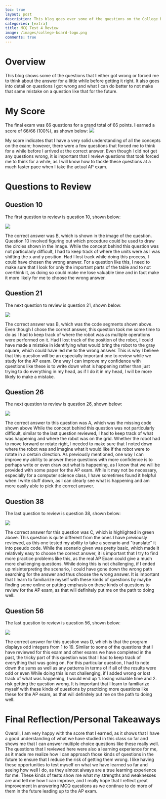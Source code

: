 ```yaml
---
toc: true
layout: post
description: This blog goes over some of the questions on the College Board MCQ Test 4 for as well as my strengths and weakness in certain areas
categories: [extra]
title: MCQ Test 4 Review
image: /images/college-board-logo.png
comments: true
---
```


# Overview
This blog shows some of the questions that I either got wrong or forced me to think about the answer for a little while before getting it right. It also goes into detail on questions I got wrong and what I can do better to not make that same mistake on a question like that for the future.

# My Score
The final exam was 66 questions for a grand total of 66 points. I earned a score of 66/66 (100%), as shown below:
![]({{site.baseurl}}/images/2018mc.png)

My score indicates that I have a very solid understanding of all the concepts on the exam; however, there were a few questions that forced me to think for a while before I arrived at the correct answer. Even though I did not get any questions wrong, it is important that I review questions that took forced me to think for a while, as I will know how to tackle these questions at a much faster pace when I take the actual AP exam. 

# Questions to Review

## Question 10

The first question to review is question 10, shown below: 

![]({{site.baseurl}}/images/question10mcq.png)

The correct answer was B, which is shown in the image of the question. Question 10 involved figuring out which procedure could be used to draw the circles shown in the image. While the concept behind this question was not particularly difficult, I had to keep track of where the units were as I was shifting the x and y position. Had I lost track while doing this process, I could have chosen the wrong answer. For a question like this, I need to make sure that I look for only the important parts of the table and to not overthink it, as doing so could make me lose valuable time and in fact make it more likely for me to choose the wrong answer.

## Question 21

The next question to review is question 21, shown below: 

![]({{site.baseurl}}/images/question21mcq.png)

The correct answer was B, which was the code segments shown above. Even though I chose the correct answer, this question took me some time to do as I had to keep track of where the robot was as multiple operations were performed on it. Had I lost track of the position of the robot, I could have made a mistake in identifying what would bring the robot to the gray square, which could have led me to the wrong answer. This is why I believe that this question will be an especially important one to review while we study for the AP exam. One way I can improve my confidence with questions like these is to write down what is happening rather than just trying to do everything in my head, as if I do it in my head, I will be more likely to make a mistake. 


## Question 26

The next question to review is question 26, shown below: 

![]({{site.baseurl}}/images/question26mcq.png)

The correct answer to this question was A, which was the missing code shown above While the concept behind this question was not particularly difficult, similar to the last question reviewed, I had to keep track of what was happening and where the robot was on the grid. Whether the robot had to move forward or rotate right, I needed to make sure that I noted down where the robot was and imagine what it would like if the robot were to rotate in a certain direction. As previously mentioned, one way I can improve my ability to answer these questions with more confidence is to perhaps write or even draw out what is happening, as I know that we will be provided with some paper for the AP exam. While it may not be necessary, especially for a computer science class, I have sometimes found it helpful when I write stuff down, as I can clearly see what is happening and am more easily able to pick the correct answer. 

## Question 38

The last question to review is question 38, shown below: 

![]({{site.baseurl}}/images/question38mcq.png)

The correct answer for this question was C, which is highlighted in green above. This question is quite different from the ones I have previously reviewed, as this one tested my ability to take a scenario and "translate" it into pseudo code. While the scenario given was pretty basic, which made it relatively easy to choose the correct answer, it is important that I try to find more practice problems like this, as the real AP Exam could give a much more challenging questions. While doing this is not challenging, if I ended up misinterpreting the scenario, I could have gone down the wrong path searching for the answer and thus choose the wrong answer. It is important that I learn to familiarize myself with these kinds of questions by maybe finding some online or putting emphasis on these kinds of questions to review for the AP exam, as that will definitely put me on the path to doing well. 


## Question 56

The last question to review is question 56, shown below: 

![]({{site.baseurl}}/images/question56mcq.png)

The correct answer for this question was D, which is that the program displays odd integers from 1 to 19. Similar to some of the questions that I have reviewed for this exam and other exams we have completed in the past, the tricky part of this question was that I had to keep track of everything that was going on. For this particular question, I had to note down the sums as well as any patterns in terms of if all of the results were odd or even While doing this is not challenging, if I added wrong or lost track of what was happening, I would end up 1. losing valuable time and 2. risk getting the question wrong. It is important that I learn to familiarize myself with these kinds of questions by practicing more questions like these for the AP exam, as that will definitely put me on the path to doing well. 



# Final Reflection/Personal Takeaways

Overall, I am very happy with the score that I earned, as it shows that I have a good understanding of what we have studied in this class so far and shows me that I can answer multiple choice questions like these really well. The questions that I reviewed here were also a learning experience for me, as it made me realize how I can approach those kinds of questions in the future to ensure that I reduce the risk of getting them wrong. I like having these opportunities to test myself on what we have learned so far and seeing how well I do, as they almost always are a true learning experience for me. These kinds of tests show me what my strengths and weaknesses are and tell me how I can improve, and I really hope that I reflect great improvement in answering MCQ questions as we continue to do more of them in the future leading up to the AP exam.




